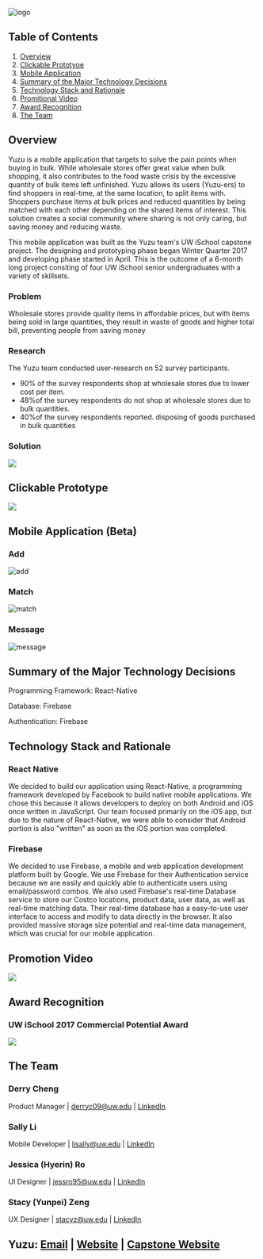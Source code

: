 ![logo](./documentation/images/logo.png)

## Table of Contents
1. [Overview](#overview)
2. [Clickable Prototyoe](#prototype)
3. [Mobile Application](#app)
3. [Summary of the Major Technology Decisions](#decisions)
4. [Technology Stack and Rationale](#technology)
5. [Promitional Video](#video)
6. [Award Recognition](#award)
7. [The Team](#team)

<a name="overview"></a>
## Overview
Yuzu is a mobile application that targets to solve the pain points when buying in bulk. While wholesale stores offer great value when bulk shopping, it also contributes to the food waste crisis by the excessive quantity of bulk items left unfinished. Yuzu allows its users (Yuzu-ers) to find shoppers in real-time, at the same location, to split items with. Shoppers purchase items at bulk prices and reduced quantities by being matched with each other depending on the shared items of interest. This solution creates a social community where sharing is not only caring, but saving money and reducing waste.

This mobile application was built as the Yuzu team's UW iSchool capstone project. The designing and prototyping phase began Winter Quarter 2017 and developing phase started in April. This is the outcome of a 6-month long project consiting of four UW iSchool senior undergraduates with a variety of skillsets.

### Problem
Wholesale stores provide quality items in affordable prices, but with items being sold in large quantities, they result in waste of goods and higher total bill, preventing people from saving money
### Research
The Yuzu team conducted user-research on 52 survey participants. 

* 90% of the survey respondents shop at wholesale stores due to lower cost per item. 
* 48%of the survey respondents do not shop at wholesale stores due to bulk quantities. 
* 40%of the survey respondents reported. disposing of goods purchased in bulk quantities

### Solution
[<img src="./documentation/images/poster_image.png">](https://github.com/lisally/yuzu/blob/master/documentation/images/poster.pdf)

<a name="prototype"></a>
## Clickable Prototype
[<img src="./documentation/images/prototype.png">](https://marvelapp.com/g8a8b56/screen/27573694)

<a name="app"></a>
## Mobile Application (Beta)

### Add
![add](./documentation/images/add.gif)

### Match
![match](./documentation/images/match.gif)

### Message
![message](./documentation/images/message.gif)

<a name="decisions"></a>
## Summary of the Major Technology Decisions
Programming Framework: React-Native

Database: Firebase

Authentication: Firebase

<a name="technology"></a>
## Technology Stack and Rationale
### React Native
We decided to build our application using React-Native, a programming framework developed by Facebook to build native mobile applications. We chose this because it allows developers to deploy on both Android and iOS once written in JavaScript. Our team focused primarily on the iOS app, but due to the nature of React-Native, we were able to consider that Android portion is also "written" as soon as the iOS portion was completed.

### Firebase
We decided to use Firebase, a mobile and web application development platform built by Google. We use Firebase for their Authentication service because we are easily and quickly able to authenticate users using email/password combos. We also used Firebase's real-time Database service to store our Costco locations, product data, user data, as well as real-time matching data. Their real-time database has a easy-to-use user interface to access and modify to data directly in the browser. It also provided massive storage size potential and real-time data management, which was crucial for our mobile application.

<a name="video"></a>
## Promotion Video
[<img src="./documentation/images/video.png">](https://www.youtube.com/watch?v=KgJaBIA6nvk)

<a name="award"></a>
## Award Recognition
### UW iSchool 2017 Commercial Potential Award
[<img src="./documentation/images/team.jpg">](https://ischool.uw.edu/news/2017/06/capstone-showcases-work-hundreds-ischool-students)

<a name="team"></a>
## The Team

### Derry Cheng
Product Manager | derryc09@uw.edu | [LinkedIn](https://www.linkedin.com/in/derrycheng/)

### Sally Li
Mobile Developer | lisally@uw.edu | [LinkedIn](https://www.linkedin.com/in/lisally95/)

### Jessica (Hyerin) Ro 
UI Designer | jessro95@uw.edu | [LinkedIn](https://www.linkedin.com/in/jessicahyerinro/)

### Stacy (Yunpei) Zeng 
UX Designer | stacyz@uw.edu | [LinkedIn](https://www.linkedin.com/in/yunpeizeng/)

Yuzu: [Email](yuzu.me@outlook.com) | [Website](http://yu-zu.me/) | [Capstone Website](https://ischool.uw.edu/capstone/projects/2017/yuzu)
-